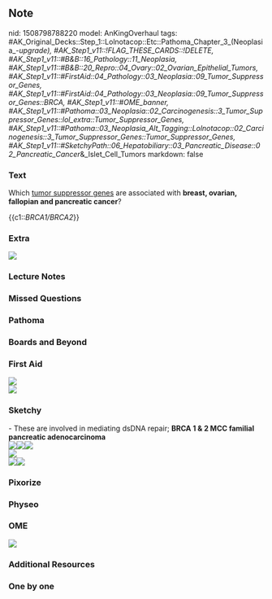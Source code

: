 ## Note
nid: 1508798788220
model: AnKingOverhaul
tags: #AK_Original_Decks::Step_1::Lolnotacop::Etc::Pathoma_Chapter_3_(Neoplasia_-_upgrade), #AK_Step1_v11::!FLAG_THESE_CARDS::!DELETE, #AK_Step1_v11::#B&B::16_Pathology::11_Neoplasia, #AK_Step1_v11::#B&B::20_Repro::04_Ovary::02_Ovarian_Epithelial_Tumors, #AK_Step1_v11::#FirstAid::04_Pathology::03_Neoplasia::09_Tumor_Suppressor_Genes, #AK_Step1_v11::#FirstAid::04_Pathology::03_Neoplasia::09_Tumor_Suppressor_Genes::BRCA, #AK_Step1_v11::#OME_banner, #AK_Step1_v11::#Pathoma::03_Neoplasia::02_Carcinogenesis::3_Tumor_Suppressor_Genes::lol_extra::Tumor_Suppressor_Genes, #AK_Step1_v11::#Pathoma::03_Neoplasia_Alt_Tagging::Lolnotacop::02_Carcinogenesis::3_Tumor_Suppressor_Genes::Tumor_Suppressor_Genes, #AK_Step1_v11::#SketchyPath::06_Hepatobiliary::03_Pancreatic_Disease::02_Pancreatic_Cancer_&_Islet_Cell_Tumors
markdown: false

### Text
Which <u>tumor suppressor genes</u> are associated with <b>breast,
ovarian, fallopian and pancreatic cancer</b>?
<div>
  {{c1::<i>BRCA1/BRCA2</i>}}
</div>

### Extra
<img src="paste-136524125438419.jpg">

### Lecture Notes


### Missed Questions


### Pathoma


### Boards and Beyond


### First Aid
<img src="paste-136524125438419.jpg">
<div><img src="tmpqTrHAJ.png"></div>

### Sketchy
<div>
  - These are involved in mediating dsDNA repair; <b>BRCA 1 & 2 MCC
  familial pancreatic adenocarcinoma</b>
</div>
<div><img src=
"Screen%20Shot%202020-05-10%20at%202.46.05%20PM.JPG"><img src=
"Screen%20Shot%202020-05-10%20at%202.46.58%20PM.JPG"><img src=
"Screen%20Shot%202020-05-10%20at%202.46.25%20PM.JPG"></div>
<div><img src=
"Complete%20Sketch-6b2ccf7fc9362cad67bfbc3d97cfa442a69575bb.jpg"></div><img src="Zoverall%20picture%20(50)_1566160514431.jpg"><img src="Complete%20Image.jpg">

### Pixorize


### Physeo


### OME
<div class="ome-widget">
  <a href="https://onlinemeded.org?ref=anki"><img src=
  "_OME_AnkiFlashcards_General_7.png"></a>
</div>

### Additional Resources


### One by one

